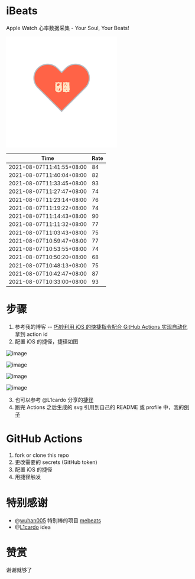 # iBeats
Apple Watch 心率数据采集 - Your Soul, Your Beats!

![](./files/heart.svg)

<!--START_SECTION:my_heart_rate-->
| Time | Rate | 
 | ---- | ---- | 
| 2021-08-07T11:41:55+08:00 | 84 |
| 2021-08-07T11:40:04+08:00 | 82 |
| 2021-08-07T11:33:45+08:00 | 93 |
| 2021-08-07T11:27:47+08:00 | 74 |
| 2021-08-07T11:23:14+08:00 | 76 |
| 2021-08-07T11:19:22+08:00 | 74 |
| 2021-08-07T11:14:43+08:00 | 90 |
| 2021-08-07T11:11:32+08:00 | 77 |
| 2021-08-07T11:03:43+08:00 | 75 |
| 2021-08-07T10:59:47+08:00 | 77 |
| 2021-08-07T10:53:55+08:00 | 74 |
| 2021-08-07T10:50:20+08:00 | 68 |
| 2021-08-07T10:48:13+08:00 | 75 |
| 2021-08-07T10:42:47+08:00 | 87 |
| 2021-08-07T10:33:00+08:00 | 93 |

<!--END_SECTION:my_heart_rate-->

# 步骤
1. 参考我的博客 -- [巧妙利用 iOS 的快捷指令配合 GitHub Actions 实现自动化](https://github.com/yihong0618/gitblog/issues/198) 拿到 action id
2. 配置 iOS 的捷径，捷径如图

![image](https://user-images.githubusercontent.com/15976103/122154218-0db0b480-ce97-11eb-93bb-5aec07c558dc.png)

![image](https://user-images.githubusercontent.com/15976103/122154236-186b4980-ce97-11eb-8e4b-70551a0391ae.png)

![image](https://user-images.githubusercontent.com/15976103/122154268-2d47dd00-ce97-11eb-902e-3acf292265a9.png)

![image](https://user-images.githubusercontent.com/15976103/122174055-fa144680-ceb4-11eb-9be2-3eb83cd516f7.png)

3. 也可以参考 @L1cardo 分享的[捷径](https://www.icloud.com/shortcuts/6ab6047b459c41ad822ad6b94b1c03d4)
4. 跑完 Actions 之后生成的 svg 引用到自己的 README 或 profile 中，我的[例子](https://github.com/yihong0618) 

# GitHub Actions

1. fork or clone this repo
2. 更改需要的 secrets (GitHub token)
3. 配置 iOS 的捷径
4. 用捷径触发

# 特别感谢
- @[wuhan005](https://github.com/wuhan005) 特别棒的项目 [mebeats](https://github.com/wuhan005/mebeats)
- @[L1cardo](https://github.com/L1cardo) idea

# 赞赏
谢谢就够了
